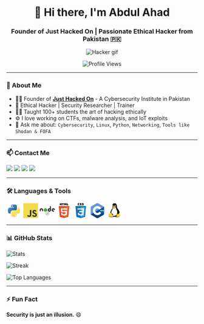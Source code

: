 <h1 align="center">👋 Hi there, I'm Abdul Ahad</h1>
<h3 align="center">Founder of Just Hacked On | Passionate Ethical Hacker from Pakistan 🇵🇰</h3>

<p align="center">
  <img src="https://raw.githubusercontent.com/JustHackedOn/JustHackedOn/main/the%20hacker.gif" width="400" alt="Hacker gif">
</p>

<p align="center">
  <img src="https://komarev.com/ghpvc/?username=justhackedon&label=Profile%20views&color=0e75b6&style=flat" alt="Profile Views" />
</p>

---

### 🧠 About Me
- 👨‍💻 Founder of **[Just Hacked On](https://www.justhackedon.org)** - A Cybersecurity Institute in Pakistan  
- 🔐 Ethical Hacker | Security Researcher | Trainer  
- 👨‍🏫 Taught 100+ students the art of hacking ethically  
- ⚙️ I love working on CTFs, malware analysis, and IoT exploits  
- 💬 Ask me about: `Cybersecurity`, `Linux`, `Python`, `Networking`, `Tools like Shodan & FOFA`

---

### 📫 Contact Me
<p>
  <a href="mailto:justhackedon@gmail.com"><img src="https://img.shields.io/badge/Email-red?style=for-the-badge&logo=gmail&logoColor=white"></a>
  <a href="https://www.facebook.com/profile.php?id=100090969289129"><img src="https://img.shields.io/badge/Facebook-blue?style=for-the-badge&logo=facebook&logoColor=white"></a>
  <a href="https://instagram.com/justhacked.on"><img src="https://img.shields.io/badge/Instagram-purple?style=for-the-badge&logo=instagram&logoColor=white"></a>
  <a href="https://www.youtube.com/channel/UCaORlp7M0XfECyfSTxXPrgQ"><img src="https://img.shields.io/badge/YouTube-black?style=for-the-badge&logo=youtube&logoColor=red"></a>
</p>

---

### 🛠️ Languages & Tools
<p align="left">
  <img src="https://raw.githubusercontent.com/devicons/devicon/master/icons/python/python-original.svg" width="40" alt="Python"/>
  <img src="https://raw.githubusercontent.com/devicons/devicon/master/icons/javascript/javascript-original.svg" width="40" alt="JavaScript"/>
  <img src="https://raw.githubusercontent.com/devicons/devicon/master/icons/nodejs/nodejs-original-wordmark.svg" width="40" alt="NodeJS"/>
  <img src="https://raw.githubusercontent.com/devicons/devicon/master/icons/html5/html5-original-wordmark.svg" width="40" alt="HTML5"/>
  <img src="https://raw.githubusercontent.com/devicons/devicon/master/icons/css3/css3-original-wordmark.svg" width="40" alt="CSS3"/>
  <img src="https://raw.githubusercontent.com/devicons/devicon/master/icons/cplusplus/cplusplus-original.svg" width="40" alt="C++"/>
  <img src="https://raw.githubusercontent.com/devicons/devicon/master/icons/linux/linux-original.svg" width="40" alt="Linux"/>
</p>

---

### 📊 GitHub Stats
<p align="left">
  <img src="https://github-readme-stats.vercel.app/api?username=justhackedon&show_icons=true&theme=github_dark" alt="Stats" />
</p>

<p align="left">
  <img src="https://github-readme-streak-stats.herokuapp.com?user=justhackedon&theme=dark&hide_border=false" alt="Streak" />
</p>

<p align="left">
  <img src="https://github-readme-stats.vercel.app/api/top-langs?username=justhackedon&show_icons=true&locale=en&layout=compact&theme=github_dark" alt="Top Languages" />
</p>

---

### ⚡ Fun Fact
**Security is just an illusion.** 😄  
